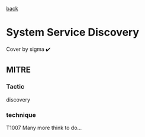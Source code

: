 [back](../index.md)
# System Service Discovery
Cover by sigma :heavy_check_mark: 
## MITRE
### Tactic
discovery
### technique
T1007
Many more think to do...